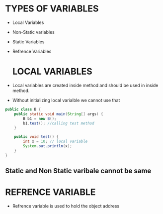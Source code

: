 # TYPES OF VARIABLES
- Local Variables
- Non-Static variables
- Static Variables
- Refrence Variables

  # LOCAL VARIABLES
- Local variables are created inside method and should be used in inside method.
- Without initializing local varialble we cannot use that
```java
public class B {
	public static void main(String[] args) {
		B b1 = new B();
		b1.test(); //calling test method
	}

	public void test() {
		int x = 10; // local variable 
		System.out.println(x);
	}
}
```
## Static and Non Static varibale cannot be same 

# REFRENCE VARIABLE
* Refrence variable is used to hold the object address
